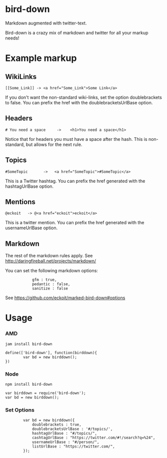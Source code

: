 bird-down
=========

Markdown augmented with twitter-text.

Bird-down is a crazy mix of markdown and twitter for all your markup needs!


# Example markup

## WikiLinks

```
[[Some_Link]] -> <a href="Some_Link">Some Link</a>
```

If you don't want the non-standard wiki-links, set the option doublebrackets to false.
You can prefix the href with the doublebracketsUrlBase option.


## Headers

```
# You need a space     ->    <h1>You need a space</h1>
```
Notice that for headers you must have a space after the hash. This is non-standard, but allows for the next rule.


## Topics

```
#SomeTopic       ->   <a href="SomeTopic">#SomeTopic</a>
```

This is a Twitter hashtag. You can prefix the href generated with the hashtagUrlBase option.

## Mentions

```
@eckoit   -> @<a href="eckoit">eckoit</a>
```

This is a twitter mention. You can prefix the href generated with the usernameUrlBase option.


## Markdown

The rest of the markdown rules apply. See http://daringfireball.net/projects/markdown/

You can set the following markdown options:

```
            gfm : true,
            pedantic : false,
            sanitize : false
```

See https://github.com/eckoit/marked-bird-down#options


# Usage

### AMD

```
jam install bird-down
```

```
define(['bird-down'], function(birddown){
        var bd = new birddown();
})
```

### Node

```
npm install bird-down
```

```
var birddown = require('bird-down');
var bd = new birddown();
```

### Set Options


```
        var bd = new birddown({
            doublebrackets : true,
            doublebracketsUrlBase : '#/topics/',
            hashtagUrlBase : "#/topics/",
            cashtagUrlBase : "https://twitter.com/#!/search?q=%24",
            usernameUrlBase : "#/person/",
            listUrlBase : "https://twitter.com/",
        });


```



